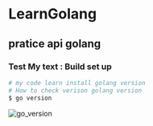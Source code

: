 # LearnGolang
## pratice api golang

### Test My text : Build set up
``` bash
# my code learn install golang version
# How to check verison golang version
$ go version
```
![go_version](https://github.com/[panupng26]/[LearnGolang]/pctest.png?raw=true)
